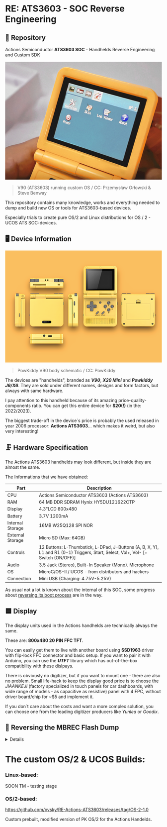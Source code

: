 # RE: ATS3603 - SOC Reverse Engineering

## 📖 Repository

Actions Semiconductor **ATS3603 SOC** - Handhelds Reverse Engineering and Custom SDK

![Device](pwkd_min.jpeg)

> V90 (ATS3603) running custom OS / CC: Przemysław Orłowski & Steve Benway

This repository contains many knowledge, works and everything needed to dump and build new OS or tools for ATS3603-based devices.

Especially trials to create pure OS/2 and Linux distributions for OS / 2 - UCOS ATS SOC-devices.

## 🖥️ Device Information

![Schematic](pwkdy_shematic.png)

> PowKiddy V90 body schematic / CC: PowKiddy


The devices are "handhelds", branded as ***V90***, ***X20 Mini*** and ***Powkiddy J6/X6***. They are sold under different names, designs and form factors, but always with same hardware.

I pay attention to this handheld because of its amazing price-quality-components ratio. You can get this entire device for **$20(!)** (in the: 2022/2023).

The biggest trade-off in the device`s price is probably the used released in year 2006 processor: **Actions ATS3603**... 
which makes it weird, but also very interesting!

## 🗜️ Hardware Specification

The Actions ATS3603 handhelds may look different, but inside they are almost the same.

The Informations that we have obtained:

| Part | Description |
|-----|-----------------|
| CPU | Actions Semiconductor ATS3603 (Actions ATS3603) |
| RAM | 64 MB DDR SDRAM Hynix HY5DU121622CTP |
| Display | 4.3"LCD 800x480 |
| Battery | 3.7V 1200mA |
| Internal Storage | 16MB W25Q128 SPI NOR |
| External Storage | Micro SD (Max: 64GB) |
| Controls | 12 Buttons: L-Thumbstick, L-DPad, J-Buttons (A, B, X, Y), L1 and R1 (0-1) Triggers, Start, Select, Vol+, Vol- [+ Switch (ON/OFF)]  |
| Audio | 3.5 Jack (Stereo), Built-In Speaker (Mono). Microphone |
| OS | MicroC/OS-II / UCOS - from distributors and hackers |
| Connection | Mini USB  (Charging: 4.75V-5.25V) |

As usual not a lot is known about the internal of this SOC, some
progress about [reversing its boot process](mbrec.md) are in the way.

## 🟦 Display 

The display units used in the Actions handhelds are technically always the same.

These are: **800x480 20 PIN FFC TFT**. 

You can easily get them to live with another board using **SSD1963** driver with flip-lock FFC connector and basic setup. If you want to pair it with Arduino, you can use the ***UTFT*** library which has out-of-the-box compatibility with these dislpays.


There is obviously no digitizer, but if you want to mount one - there are also no problem. Small life-hack to keep the display good price is to choose the *JIAANKEJI* (factory specialized in touch panels for car dashboards, with wide range of models - as capacitive as resistive) panel with 4 FPC, without driver board/chip for ~$5 and implement it.

 If you don`t care about the costs and want a more complex solution, you can choose one from the leading digitizer producers like *Yunlea* or *Goodix*.

## 🧮 Reversing the MBREC Flash Dump

<details>


The flash dump is analyzed has the following md5

```
716c4263fb7ca44cd3606ab1874c06eb
```

since it's in the ``SPI`` flash and the actual user data is in
the SD card it's assumed that the former remains untouched
and varies only in a new revision.

### Booting Process Recap

The Boot Process: loading the first 512 bytes

```
00000000: 0900 0010 0000 0000 1000 0000 0100 0000  ................
00000010: 0100 0000 0301 29b0 0000 0000 0000 0000  ......).........
00000020: 002a 06b4 4cb5 0000 01b0 083c 1c80 0835  .*..L......<...5
00000030: 0100 0924 0000 09ad 06b4 1d3c 007f bd37  ...$.......<...7
00000040: 0002 0424 1000 0524 0228 8570 2328 a400  ...$...$.(.p#(..
00000050: 06b4 063c 002a c624 06b4 1a3c 0004 5a37  ...<.*.$...<..Z7
00000060: 09f8 4003 0200 0824 06b4 043c 002a 8424  ..@....$...<.*.$
00000070: 001e 0524 4a80 010d 0000 0000 0300 4010  ...$J.........@.
00000080: 0000 0000 0b00 0010 0000 0000 06b4 083c  ...............<
00000090: aa55 093c 5a5a 2935 0000 09ad ffff 0834  .U.<ZZ)5.......4
000000a0: 22b0 093c 0800 2935 0000 28ad 808a 010d  "..<..)5..(.....
000000b0: 0000 0000 06b4 1a3c 0004 5a37 09f8 4003  .......<..Z7..@.
000000c0: 0300 0824 06b4 1a3c 0004 5a37 09f8 4003  ...$...<..Z7..@.
000000d0: 0900 0824 c0bf 083c 0800 098d 0b63 0124  ...$...<.....c.$
000000e0: 0200 2111 0050 0a35 0054 0a35 fc1f 0824  ..!..P.5.T.5...$
000000f0: 06b4 0b3c 0060 6b35 2160 0a01 0020 093c  ...<.`k5!`... .<
00000100: 2548 2201 fc1f 69ad 0000 488d 0400 4a25  %H"...i...H...J%
00000110: 0000 68ad fcff 4c15 0400 6b25 04e0 6821  ..h...L...k%..h!
00000120: 0800 0001 0000 0000 2158 8500 feff 6b25  ........!X....k%
00000130: 0000 6d95 feff 6b25 0000 6895 aa55 0a24  ..m...k%..h..U.$
00000140: 0800 0a15 2160 0000 0000 6895 2160 8801  ....!`....h.!`..
00000150: fdff 6415 feff 6b25 ffff 8c31 0200 8d11  ..d...k%...1....
00000160: 0000 0224 0100 0224 0800 e003 0000 0000  ...$...$........
00000170: 0000 0000 0000 0000 0000 0000 0000 0000  ................
00000180: 0000 0000 0000 0000 0000 0000 0000 0000  ................
00000190: 0000 0000 0000 0000 0000 0000 0000 0000  ................
000001a0: 0000 0000 0000 0000 0000 0000 0000 0000  ................
000001b0: 0000 0000 0000 0000 0000 0000 0000 0000  ................
000001c0: 0000 0000 0000 0000 0000 0000 0000 0000  ................
000001d0: 0000 0000 0000 0000 0000 0000 0000 0000  ................
000001e0: 0000 0000 0000 0000 0000 0000 0000 0000  ................
000001f0: 0000 0000 4163 7442 726d aa55 3bb3 86ce  ....ActBrm.U;...
```

(where you note the ``ActBrm`` signature at the end), we have at the start
a jump to offset ``0x28``

```
ram:00000000               09 00 00 10     b                  FUN_00000028
ram:00000004               00 00 00 00     _nop
```

Where the real startup happens; ``ghidra`` tries its best to come up 
with something useful (below you can see the result after some reworking)

```c
void FUN_00000028(void)

{
  int iVar1;
  undefined4 s;
  dword *start;
  undefined4 *_dst;
  undefined4 *end;
  undefined4 *dst;
  
  _DAT_b001801c = 1;
  (*(code *)0xb4060400)(0x200,0x1e00,0xb4062a00);
  iVar1 = func_0x04060128(0xb4062a00,0x1e00);
  if (iVar1 == 0) {
    uRamb4060000 = 0x55aa5a5a;
    _DAT_b0220008 = 0xffff;
    func_0x04062a00();
  }
  (*(code *)0xb4060400)();
  uRamb4067ffc = (*(code *)0xb4060400)();
  start = (undefined4 *)&DAT_bfc05000;
  if (_DAT_bfc00008 != 0x630b) {
    start = (undefined4 *)&DAT_bfc05400;
  }
  end = start + 0x7ff;
  uRamb4067ffc = uRamb4067ffc | 0x20000000;
  dst = (undefined4 *)0xb4066000;
  do {
    _dst = dst;
    s = *start;
    start = start + 1;
    *_dst = s;
    dst = _dst + 1;
  } while (start != end);
  /* WARNING: Could not recover jumptable at 0x00000120. Too many branches */
  /* WARNING: Treating indirect jump as call */
  (*(code *)(_dst + -0x7fe))();
  return;
}
```

Seeing also the remaining part of the code seems that this code
will be loaded around address ``0xb406xxxx`` but if you use the
``0000`` as the starting address you quickly realize that something
doesn't match up: in particular the function at ``0xb4060400`` that
is in the middle of a well defined function.

With some experimentation around offsets the most plausible address is
``0xb4062a00`` that is the argument passed at the "not-matching-function":
my educated guess is that the function is loading, starting from offset ``0x200``
``0x1e00`` bytes (up to the partitions) at address ``0xb4062a00``, check something and then jump
to that address.

Since at offset ``0x128`` there is a function that is recognizable as a form of ``crc``

```c

int crc(dword *addr,int offset)

{
  bool bVar1;
  dword *ptr;
  short c;
  
  ptr = (dword *)((int)addr + offset + -4);
  c = 0;
  if (*(short *)ptr == 0x55aa) {
    do {
      c = c + *(short *)ptr;
      bVar1 = ptr != addr;
      ptr = (dword *)((int)ptr + -2);
    } while (bVar1);
    if (c == *(short *)((int)addr + offset + -2)) {
      return 0;
    }
  }
  return 1;
}

```

I'm assuming that at very start of the bootup process, the first 512 bytes 
of the flash are loaded at address ``0xb4060000``
with some other routines at address ``0xb4060400`` and then happens what is described above.

**Note:** the stack pointer is set at address ``0xb4067f00``, obviously the decompiler
cannot show that in ``C``.

**TL;DR:** in ``ghidra`` load the flash dump at ``0xb4062800``, probably there exists a
routine that move the flash data at that address and then jump to execute the
function at ``0xb4062a00``.

It's interesting this note in the
[rockbox's wiki](https://www.rockbox.org/wiki/ATJ213xFirmware#Booting_sequence) about the boot sequence
of the ``ATJ213x``:

    On power on the CPU begin execution at VA=0xbfc00000 (PA=0x1fc00000) where BROM
    is mapped. BROM loads MBRCF*.BIN stored at the beginning of nand flash into iram
    (VA=0xb4040000, PA=0x14040000), check signature and checksum and passes control
    to the just loaded code. MBRCF* initializes caches, clocks, DRAM, loads BREC*
    loader to the DRAM (VA=0x80000000, PA=0x00000000) and passes control to the
    BREC. BREC checks logical structure of flash, loads and passes control to uCOS
    kernel. If at any stage of load chain en error is encountered 'Hard DFU' handler
    stored at 0xbfc05400 (0x1ffc bytes) in BROM is copied to 0xb4046800 and CPU
    jumps to this handler.

in particular this last part seems that code after the failing of the ``crc`` check.

### Loading Partitions

Now starts the business: it's a little difficult to describe the code so what
follows is a description of some important functions

At offset ``0x1254`` there is a function that reuses the original function
at ``0xb4060400``

```c
void map_sectors(int offset,dword *address,int length)

{
  FUN_b4060400(offset << 9,length << 9,(dword)address);
  return;
}
```

and it seems to use a **sector** as a unit (here it's implied that 512 bytes
is the size of such unit).

This function is used to start mapping the partition descriptions found at the offset ``0x2000``.
Then the checksum is calculated and compared with the value at ``0x23f4``.

Another important function is

```c
int load_partition_type(int type,dword **callback)

{
  dword *address;
  uint checksum;
  int ret;
  uint index;
  uint next_index;
  
  index = 0;
  while( true ) {
    next_index = index + 1;
    if (*(char *)&PARTITION_ADDRESS[index].type == type) break;
    index = next_index;
    if (0x1e < next_index) {
      *callback = NULL;
      return -1;
    }
  }
  map_sectors(PARTITION_ADDRESS[index].offset,&MEM_TMP_START,1);
  address = (dword *)tlb_configure_for_type
                               (type,DWORD_b4064c08,
                                ((MEM_TMP_END - MEM_TMP_START) + 0x203 >> 9) +
                                (PARTITION_ADDRESS[index].size >> 9));
  *callback = address;
  ret = -3;
  if (address != NULL) {
    map_sectors(PARTITION_ADDRESS[index].offset,address,
                PARTITION_ADDRESS[index].size >> 9);
    checksum = checksum_plus((byte *)*callback,PARTITION_ADDRESS[index].size,4);
    if (PARTITION_ADDRESS[index].checksum != checksum) {
      *callback = NULL;
      return -2;
    }
    zero((byte *)MEM_TMP_START,MEM_TMP_END);
    ret = 0;
    *callback = (dword *)MEM_CALLBACK;
  }
  return ret;
}
```

(edited to remove useless parameters); in practice it takes a partition identified
by a specific **type**, it maps it and returns the entry point of the loaded module.

The ``tlb_configure_for_type()`` configures the ``MMU`` and for this level of analysis
it's not important.

At this point the code is loading the module "startup.bin" and after that the module
named "brecf03.bin" with the following array of arguments:

 - the index of the ``TLB``(?)
 - the address where the calling module has been loaded (our ``0xb4062a00``)
 - some hardcoded address, probably read only data
 - some unidentified value
 - the entry point of the "storage.bin" module (mapped just before this)
 - the ``tlb_configure_for_type()`` address

## Partitions

At offset ``0x2000`` we see a block that resembles a partition
following this organization in memory:

```c
struct partition_t {
	char label[12];
	uint32_t type;
	uint32_t _unknown;
	uint32_t block_offset; /* block size of 512 bytes */
	uint32_t size; /* in bytes */
	uint32_t checksum; /* to be confirmed */
};
```

From each section of the partition is possible to extract raw binaries (that we'll call "modules"
in the following) that have
a common "header" (the first four dwords) with information about their loading:

 - upper limit of the memory used
 - max extension of memory needed
 - base address
 - entry point

A couple of them register syscalls using as slot their type identifier

| Label           | Description     | load address   | type |
|-----------------|-----------------|----------------|------|
| ``brecf03.bin`` | boot record ??? | ``0xc3080000`` | 0    |
| ``welcome.bin`` |                 |                | 1    |
| ``card.bin``    | mmc driver      | ``0xc0700000`` | 2    |
| ``storage.bin`` | SPI NOR driver  | ``0xc30a0000`` | 3    |
| ``upg.bin``     | upgrade code    | ``0xc0400000`` | 5    |
| ``lcd.bin``     | lcd driver      | ``0xc0f00000`` | 8    |
| ``startup.bin`` | bootstrap ?     | ``0xb4064e00`` | 9    |
| ``fb.bin``      | framebuffer ??? | ``0xc0200000`` | 0xa  |
| ``shutoff.bin`` | shutoff :)      | `` ``          | 0xc  |
| ``key.bin``     | read keypress   | ``0xc0d00000`` | 0xd  |
| ``mfp.bin``     | multifunction   | ``0xc0280000`` | 0x16 |

This extracted modules are only a little portion of the total content of the
flash, at ``0xb40c0000`` (offset ``0x80000``, 512KB) starts something else.

From the entropy graph generated by ``binwalk``

![entropy](entropy.png)

we can assume that such content is encrypted/compressed.

## ``startup.bin``

It's the first called from the bootloader, it seems to check some configuration
strings and when are found use this to setup GPIOs accordingly.

## ``brecf03.bin``

The most important is the ``brec`` one, it sets a jump table at address
``0xc3080e00`` that is called from the other binaries to perform common service;
take note that the tenth entry is the ``log`` function!

## ``storage.bin``

It's loaded by ``brec`` and from the code contained into it is possible to
deduce that the memory mapping assigned for the SPI NOR memory starts at ``0xb0258000``.

Moreover also the GPIOs are probably more than the ``A`` and ``B`` set since a couple
of addresses are called from this module.

It seems also using some ``DMA`` transactions; the memory mapping for it starts at ``0xb0220000``
with channel width of 32 bytes.

The important characteristic of this module is that, when requested operations involving sectors
starting from ``0x400`` (i.e. ``0x80000`` bytes) the data is "encoded"

```c
void _decode(byte *buffer,dword *seed,uint offset,short size)

{
  int16_t index3;
  uint32_t seed7;
  uint32_t tmp;
  int16_t index;
  int16_t index2;
  uint32_t key [8];
  uint32_t *_buffer;
  
  key[0] = KEY[0];
  key[1] = KEY[1];
  key[2] = KEY[2];
  key[3] = KEY[3];
  key[4] = KEY[4];
  key[5] = KEY[5];
  key[6] = KEY[6];
  key[7] = KEY[7];
  _buffer = (uint32_t *)buffer;
  if (((uint)buffer & 3) != 0) {
    _buffer = RANDOM_INIT;
    sys_memcpy(RANDOM_INIT,buffer,0x200);
  }
  for (index = 0; index < 8; index = index + 1) {
    key[index] = key[index] ^ 0x5a << (offset & 0x1f) ^ seed[index];
  }
  seed7 = seed[7];
  for (index2 = 0; index2 < size; index2 = index2 + 1) {
    index3 = (int16_t)((int)index2 << 3);
    _buffer[index3] = _buffer[index3] ^ key[1];
    key[0] = key[1];
    _buffer[index3 + 1] = _buffer[index3 + 1] ^ key[2];
    key[1] = key[2];
    _buffer[index3 + 2] = _buffer[index3 + 2] ^ key[3];
    key[2] = key[3];
    tmp = key[3] ^ key[5];
    _buffer[index3 + 3] = _buffer[index3 + 3] ^ key[4];
    key[3] = key[4];
    _buffer[index3 + 4] = _buffer[index3 + 4] ^ key[5];
    key[4] = key[5];
    _buffer[index3 + 5] = _buffer[index3 + 5] ^ key[6];
    key[5] = key[6];
    _buffer[index3 + 6] = _buffer[index3 + 6] ^ key[7];
    key[6] = key[7];
    _buffer[index3 + 7] = _buffer[index3 + 7] ^ tmp;
    key[7] = _buffer[index3 + 7] ^ seed7;
  }
  if (((uint)buffer & 3) != 0) {
    sys_memcpy(buffer,_buffer,0x200);
  }
  return;
}
```

Use [decrypt.c](decrypt.c) to extract such part of the file from the flash dump.

## ``upg.bin``

It looks for ``/mnt/udisk/us227a.upg``, probably the code indicates the specific
version of ``SDK`` used to build the system.

 - https://github.com/Pachouli/2819p

</details>

# The custom OS/2 & UCOS Builds: 

### Linux-based:

SOON TM - testing stage

### OS/2-based:

https://github.com/ovsky/RE-Actions-ATS3603/releases/tag/OS-2-1.0

Custom prebuilt, modified version of PK OS/2 for the Actions Handelds.

